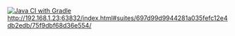 [![Java CI with Gradle](https://github.com/zdorovilovde/HW_Patterns/actions/workflows/gradle.yml/badge.svg)](https://github.com/zdorovilovde/HW_Patterns/actions/workflows/gradle.yml)
http://192.168.1.23:63832/index.html#suites/697d99d9944281a035fefc12e4db2edb/75f9dbf68d36e554/

